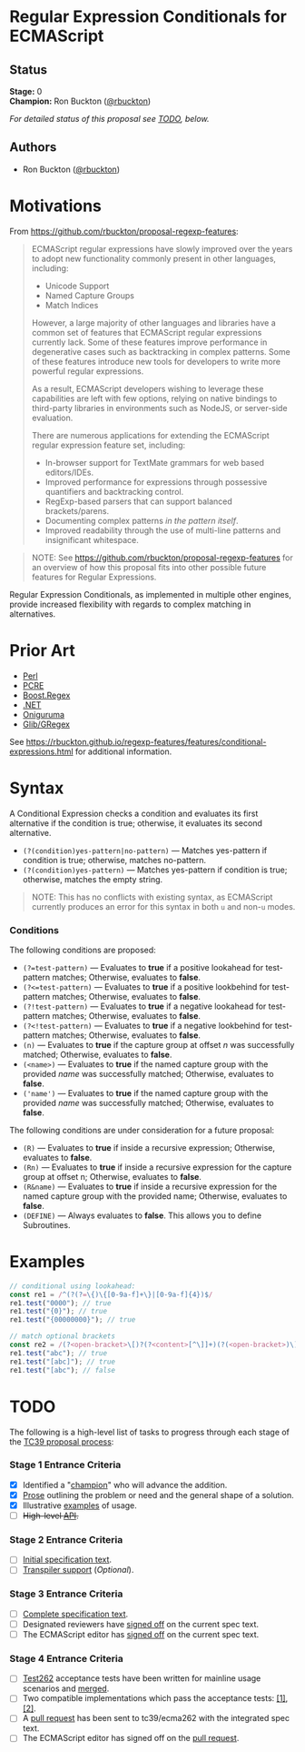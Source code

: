 <!--#region:intro-->
# Regular Expression Conditionals for ECMAScript

<!--#endregion:intro-->

<!--#region:status-->
## Status

**Stage:** 0  
**Champion:** Ron Buckton ([@rbuckton](https://github.com/rbuckton))  

_For detailed status of this proposal see [TODO](#todo), below._  
<!--#endregion:status-->

<!--#region:authors-->
## Authors

* Ron Buckton ([@rbuckton](https://github.com/rbuckton))  
<!--#endregion:authors-->

<!--#region:motivations-->
# Motivations

From https://github.com/rbuckton/proposal-regexp-features:
> ECMAScript regular expressions have slowly improved over the years to adopt new 
> functionality commonly present in other languages, including:
> 
> - Unicode Support
> - Named Capture Groups
> - Match Indices
> 
> However, a large majority of other languages and libraries have a common set of 
> features that ECMAScript regular expressions currently lack.
> Some of these features improve performance in degenerative cases such as backtracking 
> in complex patterns. Some of these features introduce
> new tools for developers to write more powerful regular expressions.
> 
> As a result, ECMAScript developers wishing to leverage these capabilities are left with 
> few options, relying on native bindings to third-party
> libraries in environments such as NodeJS, or server-side evaluation.
> 
> There are numerous applications for extending the ECMAScript regular expression feature 
> set, including:
> 
> - In-browser support for TextMate grammars for web based editors/IDEs.
> - Improved performance for expressions through possessive quantifiers and backtracking 
>   control.
> - RegExp-based parsers that can support balanced brackets/parens.
> - Documenting complex patterns *in the pattern itself*.
> - Improved readability through the use of multi-line patterns and insignificant 
>   whitespace.

> NOTE: See https://github.com/rbuckton/proposal-regexp-features for an overview of
> how this proposal fits into other possible future features for Regular Expressions.

Regular Expression Conditionals, as implemented in multiple other engines, provide increased
flexibility with regards to complex matching in alternatives.

<!--#endregion:motivations-->

<!--#region:prior-art-->
# Prior Art 

* [Perl](https://rbuckton.github.io/regexp-features/engines/perl.html#feature-conditional-expressions)  
* [PCRE](https://rbuckton.github.io/regexp-features/engines/pcre.html#feature-conditional-expressions)  
* [Boost.Regex](https://rbuckton.github.io/regexp-features/engines/boost.regex.html#feature-conditional-expressions)  
* [.NET](https://rbuckton.github.io/regexp-features/engines/dotnet.html#feature-conditional-expressions)  
* [Oniguruma](https://rbuckton.github.io/regexp-features/engines/oniguruma.html#feature-conditional-expressions)  
* [Glib/GRegex](https://rbuckton.github.io/regexp-features/engines/glib-gregex.html#feature-conditional-expressions)  

See https://rbuckton.github.io/regexp-features/features/conditional-expressions.html for additional information.
<!--#endregion:prior-art-->

<!--#region:syntax-->
# Syntax

A Conditional Expression checks a condition and evaluates its first alternative if the condition is true; otherwise, it evaluates its second alternative.

- `(?(condition)yes-pattern|no-pattern)` &mdash; Matches yes-pattern if condition is true; otherwise, matches no-pattern.
- `(?(condition)yes-pattern)` &mdash; Matches yes-pattern if condition is true; otherwise, matches the empty string.

> NOTE: This has no conflicts with existing syntax, as ECMAScript currently produces an error for this syntax in both `u` and non-`u` modes.

### Conditions

The following conditions are proposed:

- `(?=test-pattern)` &mdash; Evaluates to **true** if a positive lookahead for test-pattern matches; Otherwise, evaluates to **false**.
- `(?<=test-pattern)` &mdash; Evaluates to **true** if a positive lookbehind for test-pattern matches; Otherwise, evaluates to **false**.
- `(?!test-pattern)` &mdash; Evaluates to **true** if a negative lookahead for test-pattern matches; Otherwise, evaluates to **false**.
- `(?<!test-pattern)` &mdash; Evaluates to **true** if a negative lookbehind for test-pattern matches; Otherwise, evaluates to **false**.
- `(n)` &mdash; Evaluates to **true** if the capture group at offset _n_ was successfully matched; Otherwise, evaluates to **false**.
- `(<name>)` &mdash; Evaluates to **true** if the named capture group with the provided _name_ was successfully matched; Otherwise, evaluates to **false**.
- `('name')` &mdash; Evaluates to **true** if the named capture group with the provided _name_ was successfully matched; Otherwise, evaluates to **false**.

The following conditions are under consideration for a future proposal:

- `(R)` &mdash; Evaluates to **true** if inside a recursive expression; Otherwise, evaluates to **false**.
- `(Rn)` &mdash; Evaluates to **true** if inside a recursive expression for the capture group at offset n; Otherwise, evaluates to **false**.
- `(R&name)` &mdash; Evaluates to **true** if inside a recursive expression for the named capture group with the provided name; Otherwise, evaluates to **false**.
- `(DEFINE)` &mdash; Always evaluates to **false**. This allows you to define Subroutines.

<!--#endregion:syntax-->

<!--#region:semantics-->
<!-- # Semantics -->


<!--#endregion:semantics-->

<!--#region:examples-->
# Examples

```js
// conditional using lookahead:
const re1 = /^(?(?=\{)\{[0-9a-f]+\}|[0-9a-f]{4})$/
re1.test("0000"); // true
re1.test("{0}"); // true
re1.test("{00000000}"); // true

// match optional brackets
const re2 = /(?<open-bracket>\[)?(?<content>[^\]]+)(?(<open-bracket>)\]))/;
re1.test("abc"); // true
re1.test("[abc]"); // true
re1.test("[abc"); // false
```

<!--#endregion:examples-->

<!--#region:api-->
<!--
# API

> TODO: Provide description of High-level API.
-->
<!--#endregion:api-->

<!--#region:grammar-->
<!-- # Grammar

```grammarkdown
``` -->
<!--#endregion:grammar-->

<!--#region:references-->
<!-- # References

> TODO: Provide links to other specifications, etc.

* [Title](url)   -->
<!--#endregion:references-->

<!--#region:todo-->
# TODO

The following is a high-level list of tasks to progress through each stage of the [TC39 proposal process](https://tc39.github.io/process-document/):

### Stage 1 Entrance Criteria

* [x] Identified a "[champion][Champion]" who will advance the addition.  
* [x] [Prose][Prose] outlining the problem or need and the general shape of a solution.  
* [x] Illustrative [examples][Examples] of usage.  
* [ ] ~~High-level [API][API].~~  

### Stage 2 Entrance Criteria

* [ ] [Initial specification text][Specification].  
* [ ] [Transpiler support][Transpiler] (_Optional_).  

### Stage 3 Entrance Criteria

* [ ] [Complete specification text][Specification].  
* [ ] Designated reviewers have [signed off][Stage3ReviewerSignOff] on the current spec text.  
* [ ] The ECMAScript editor has [signed off][Stage3EditorSignOff] on the current spec text.  

### Stage 4 Entrance Criteria

* [ ] [Test262](https://github.com/tc39/test262) acceptance tests have been written for mainline usage scenarios and [merged][Test262PullRequest].  
* [ ] Two compatible implementations which pass the acceptance tests: [\[1\]][Implementation1], [\[2\]][Implementation2].  
* [ ] A [pull request][Ecma262PullRequest] has been sent to tc39/ecma262 with the integrated spec text.  
* [ ] The ECMAScript editor has signed off on the [pull request][Ecma262PullRequest].  
<!--#endregion:todo-->

<!-- The following links are used throughout the README: -->

[Process]: https://tc39.es/process-document/
[Proposals]: https://github.com/tc39/proposals/
[Grammarkdown]: http://github.com/rbuckton/grammarkdown#readme
[Champion]: #status
[Prose]: #motivations
[Examples]: #examples
[API]: #api
[Specification]: https://rbuckton.github.io/proposal-regexp-modifiers

[Transpiler]: #todo
[Stage3ReviewerSignOff]: #todo
[Stage3EditorSignOff]: #todo
[Test262PullRequest]: #todo
[Implementation1]: #todo
[Implementation2]: #todo
[Ecma262PullRequest]: #todo

